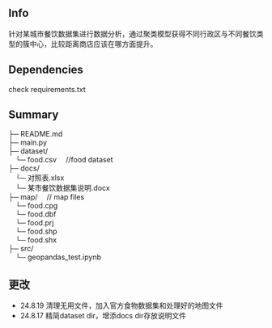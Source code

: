 ## Info
针对某城市餐饮数据集进行数据分析，通过聚类模型获得不同行政区与不同餐饮类型的簇中心，比较距离商店应该在哪方面提升。

## Dependencies
check requirements.txt
## Summary
├─ README.md \
├─ main.py \
├─ dataset/ \
&emsp;└─ food.csv &emsp;//food dataset \
├─ docs/ \
&emsp;└─ 对照表.xlsx \
&emsp;└─ 某市餐饮数据集说明.docx \
├─ map/ &emsp;// map files \
&emsp;└─ food.cpg \
&emsp;└─ food.dbf \
&emsp;└─ food.prj \
&emsp;└─ food.shp \
&emsp;└─ food.shx \
├─ src/ \
&emsp;└─ geopandas_test.ipynb 
## 更改
 - 24.8.19 清理无用文件，加入官方食物数据集和处理好的地图文件
 - 24.8.17 精简dataset dir，增添docs dir存放说明文件
